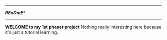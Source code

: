 *************************
*********REaDmE**********
*************************

**WELCOME to my 1st phaser project**
Nothing really interesting here because it's just a tutorial learning.